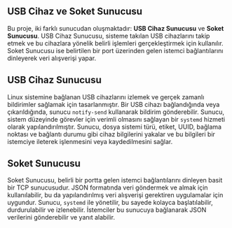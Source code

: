 <h2>USB Cihaz ve Soket Sunucusu </h2>

<p>
    Bu proje, iki farklı sunucudan oluşmaktadır: <strong>USB Cihaz Sunucusu</strong> ve <strong>Soket Sunucusu</strong>. 
    USB Cihaz Sunucusu, sisteme takılan USB cihazlarını takip etmek ve bu cihazlara yönelik belirli işlemleri gerçekleştirmek için kullanılır. 
    Soket Sunucusu ise belirtilen bir port üzerinden gelen istemci bağlantılarını dinleyerek veri alışverişi yapar.
</p>

<h2>USB Cihaz Sunucusu</h2>
<p>
    Linux sistemine bağlanan USB cihazlarını izlemek ve gerçek zamanlı bildirimler sağlamak için tasarlanmıştır. 
    Bir USB cihazı bağlandığında veya çıkarıldığında, sunucu <code>notify-send</code> kullanarak bildirim gönderebilir. 
    Sunucu, sistem düzeyinde görevler için verimli olmasını sağlayan bir <code>systemd</code> hizmeti olarak yapılandırılmıştır. 
    Sunucu, dosya sistemi türü, etiket, UUID, bağlama noktası ve bağlantı durumu gibi cihaz bilgilerini yakalar ve bu bilgileri bir istemciye ileterek işlenmesini veya kaydedilmesini sağlar.
</p>

<h2>Soket Sunucusu</h2>
<p>
    Soket Sunucusu, belirli bir portta gelen istemci bağlantılarını dinleyen basit bir TCP sunucusudur. 
    JSON formatında veri göndermek ve almak için kullanılabilir, bu da yapılandırılmış veri alışverişi gerektiren uygulamalar için uygundur. 
    Sunucu, <code>systemd</code> ile yönetilir, bu sayede kolayca başlatılabilir, durdurulabilir ve izlenebilir. 
    İstemciler bu sunucuya bağlanarak JSON verilerini gönderebilir ve yanıt alabilir.
</p>
